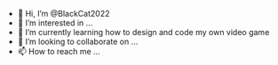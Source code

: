 - 👋 Hi, I’m @BlackCat2022
- 👀 I’m interested in ...
- 🌱 I’m currently learning how to design and code my own video game
- 💞️ I’m looking to collaborate on ...
- 📫 How to reach me ...

<!---
BlackCat2022/BlackCat2022 is a ✨ special ✨ repository because its `README.md` (this file) appears on your GitHub profile.
You can click the Preview link to take a look at your changes.
--->
